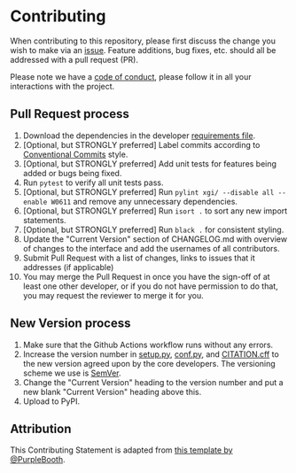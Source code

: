 # Contributing

When contributing to this repository, please first discuss the change you wish to make via an [issue](../../issues/new). Feature additions, bug fixes, etc. should all be addressed with a pull request (PR).

Please note we have a [code of conduct](/CODE_OF_CONDUCT.md), please follow it in all your interactions with the project.

## Pull Request process

1. Download the dependencies in the developer [requirements file](/requirements/developer.txt).
2. [Optional, but STRONGLY preferred] Label commits according to [Conventional Commits](https://www.conventionalcommits.org) style.
3. [Optional, but STRONGLY preferred] Add unit tests for features being added or bugs being fixed.
4. Run `pytest` to verify all unit tests pass.
5. [Optional, but STRONGLY preferred] Run `pylint xgi/ --disable all --enable W0611` and remove any unnecessary dependencies.
6. [Optional, but STRONGLY preferred] Run `isort .` to sort any new import statements.
7. [Optional, but STRONGLY preferred] Run `black .` for consistent styling.
8. Update the "Current Version" section of CHANGELOG.md with overview of changes to the interface and add the usernames of all contributors.
9. Submit Pull Request with a list of changes, links to issues that it addresses (if applicable)
10. You may merge the Pull Request in once you have the sign-off of at least one other developer, or if you do not have permission to do that, you may request the reviewer to merge it for you.

## New Version process
1. Make sure that the Github Actions workflow runs without any errors.
2. Increase the version number in [setup.py](setup.py), [conf.py](docs/source/conf.py), and [CITATION.cff](CITATION.cff) to the new version agreed upon by the core developers. The versioning scheme we use is [SemVer](http://semver.org/).
3. Change the "Current Version" heading to the version number and put a new blank "Current Version" heading above this.
4. Upload to PyPI.

## Attribution

This Contributing Statement is adapted from [this template by @PurpleBooth](https://gist.github.com/PurpleBooth/b24679402957c63ec426).